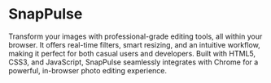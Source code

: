 # SnapPulse
Transform your images with professional-grade editing tools, all within your browser. It offers real-time filters, smart resizing, and an intuitive workflow, making it perfect for both casual users and developers. Built with HTML5, CSS3, and JavaScript, SnapPulse seamlessly integrates with Chrome for a powerful, in-browser photo editing experience.

